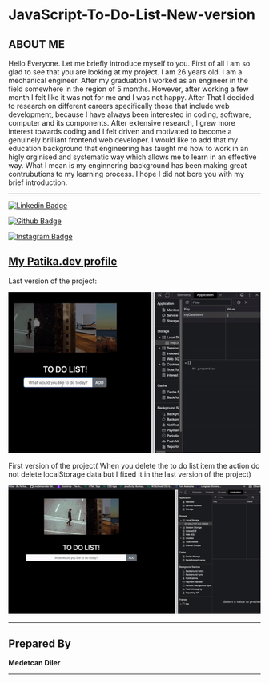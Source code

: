 # JavaScript-To-Do-List-New-version
## ABOUT ME 
Hello Everyone. Let me briefly introduce myself to you. First of all I am so glad to see that you are looking at my project. I am 26 years old. I am a mechanical engineer. After my graduation I worked as an engineer in the field somewhere in the region of 5 months. However, after working a few month I felt like it was not for me and I was not happy. After That I decided to research on different careers specifically those that include web development, because I have always been interested in coding, software, computer and its components. After extensive research, I grew more interest towards coding and I felt driven and motivated to become a genuinely brilliant frontend web developer. I would like to add that my education background that engineering has taught me how to work in an higly orginised and systematic way which allows me to learn in an effective way. What I mean is my enginnering background has been making great contrubutions to my learning process. I hope I did not bore you with my brief introduction.

---

[![Linkedin Badge](https://img.shields.io/badge/LinkedIn-0077B5?style=for-the-badge&logo=linkedin&logoColor=white)](https://www.linkedin.com/in/medetcandiler)

[![Github Badge](https://img.shields.io/badge/-Github-000?style=quare&labelColor=000&logo=Github&logoColor=white&link=link)](https://github.com/medetcandiler)

[![Instagram Badge](https://img.shields.io/badge/-Instagram-C13584?style=flat-quare&labelColor=C13584&logo=instagram&logoColor=white&link=link)](https://www.instagram.com/medetdiler/)

[My Patika.dev profile](https://app.patika.dev/meddo)
---
Last version of the project:

![proje-örnek-sunum-gif](https://github.com/medetcandiler/JavaScript-To-Do-List-New-version/blob/main/last-version-of-project.gif)

First version of the project( When you delete the to do list item the action do not delete localStorage data but I fixed it in the last version of the 
project)

![proje-örnek-sunum-gif](https://github.com/medetcandiler/JavaScript-To-Do-List-New-version/blob/main/New-to-do-list-project.gif)

---

## Prepared By
**Medetcan Diler**

---
